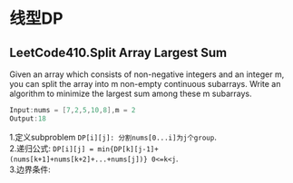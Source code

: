 # 线型DP

## LeetCode410.Split Array Largest Sum  

Given an array which consists of non-negative integers and an integer m, you can split the array into m non-empty continuous subarrays. Write an algorithm to minimize the largest sum among these m subarrays.  

```java
Input:nums = [7,2,5,10,8],m = 2  
Output:18
```
1.定义subproblem ``` DP[i][j]: 分割nums[0...i]为j个group ```.  
2.递归公式: ``` DP[i][j] = min{DP[k][j-1]+(nums[k+1]+nums[k+2]+...+nums[j])} 0<=k<j ```.  
3.边界条件: 